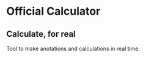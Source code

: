 # Official Calculator
## Calculate, for real

Tool to make anotations and calculations in real time.
